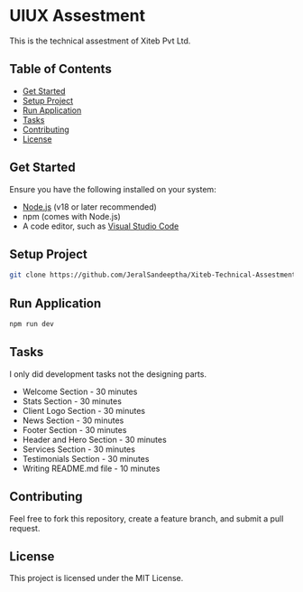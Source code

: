 # UIUX Assestment

This is the technical assestment of Xiteb Pvt Ltd.

## Table of Contents
 
- [Get Started](#get-started)
- [Setup Project](#setup-project)
- [Run Application](#run-application)
- [Tasks](#tasks)
- [Contributing](#contributing)
- [License](#license)

## Get Started

Ensure you have the following installed on your system:

- [Node.js](https://nodejs.org/) (v18 or later recommended)
- npm (comes with Node.js)
- A code editor, such as [Visual Studio Code](https://code.visualstudio.com/)

## Setup Project

```bash
git clone https://github.com/JeralSandeeptha/Xiteb-Technical-Assestment
```

## Run Application

```bash
npm run dev
```

## Tasks

I only did development tasks not the designing parts.

- Welcome Section - 30 minutes
- Stats Section - 30 minutes
- Client Logo Section - 30 minutes
- News Section - 30 minutes
- Footer Section - 30 minutes
- Header and Hero Section - 30 minutes
- Services Section - 30 minutes
- Testimonials Section - 30 minutes
- Writing README.md file - 10 minutes

## Contributing

Feel free to fork this repository, create a feature branch, and submit a pull request.

## License

This project is licensed under the MIT License.